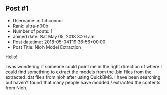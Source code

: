 ## Post #1
- Username: mitchconnor
- Rank: ultra-n00b
- Number of posts: 1
- Joined date: Sat May 05, 2018 3:26 am
- Post datetime: 2018-05-04T19:36:56+00:00
- Post Title: Nioh Model Extraction

Hello!

I was wondering if someone could point me in the right direction of where I could find something to extract the models from the .bin files from the extracted .dat files from nioh after using QuickBMS. I have been searching but haven't found that many people have modded / extracted the contents from Nioh.
